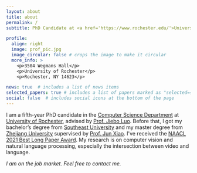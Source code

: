 ```yaml
---
layout: about
title: about
permalink: /
subtitle: PhD Candidate at <a href='https://www.rochester.edu/'>University of Rochester</a>

profile:
  align: right
  image: prof_pic.jpg
  image_circular: false # crops the image to make it circular
  more_info: >
    <p>3504 Wegmans Hall</p>
    <p>University of Rochester</p>
    <p>Rochester, NY 14623</p>

news: true  # includes a list of news items
selected_papers: true # includes a list of papers marked as "selected={true}"
social: false  # includes social icons at the bottom of the page
---
```


I am a fifth-year PhD candidate in the [Computer Science Department](https://cs.rochester.edu/) at [University of Rochester](https://www.rochester.edu/), advised by [Prof. Jiebo Luo](https://www.cs.rochester.edu/u/jluo/). Before that, I got my bachelor’s degree from [Southeast University](https://www.seu.edu.cn/) and my master degree from [Zhejiang University](https://www.zju.edu.cn/) supervised by [Prof. Jun Xiao](https://person.zju.edu.cn/junx). I've received the [NAACL 2021 Best Long Paper Award](https://2021.naacl.org/blog/best-paper-awards/). My research is on computer vision and natural language processing, especially the intersection between video and language.

*I am on the job market. Feel free to contact me.*